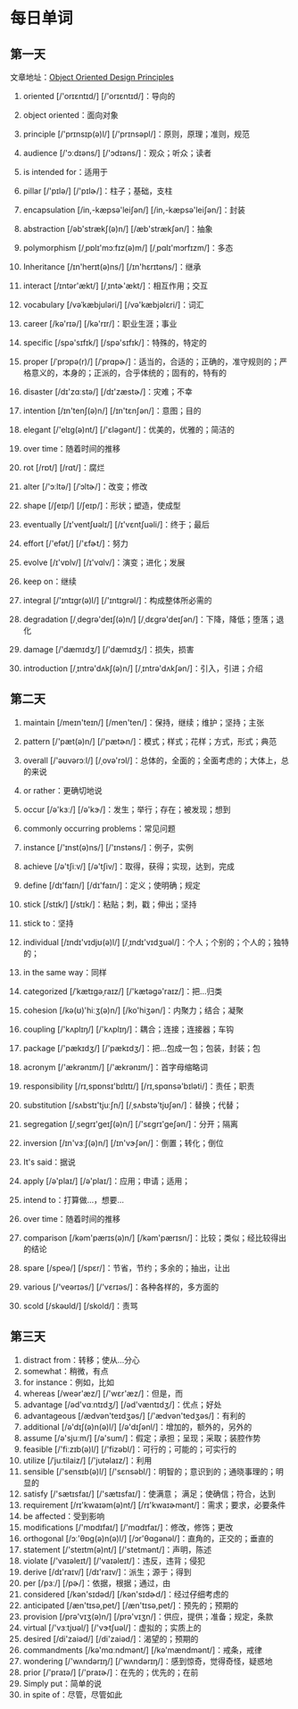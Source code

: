 # 每日单词

## 第一天

文章地址：[Object Oriented Design Principles](<https://www.codeproject.com/Articles/567768/Object-Oriented-Design-Principles>)

1. oriented [/'orɪɛntɪd/]  [/'orɪɛntɪd/]：导向的

2. object oriented：面向对象

3. principle [/'prɪnsɪp(ə)l/] [/'prɪnsəpl/]：原则，原理；准则，规范

4. audience [/'ɔːdɪəns/] [/'ɔdɪəns/]：观众；听众；读者

5. is intended for：适用于

6. pillar [/'pɪlə/] [/'pɪlɚ/]：柱子；基础，支柱

7. encapsulation [/in,-kæpsə'leiʃən/] [/in,-kæpsə'leiʃən/]：封装

8. abstraction [/əb'strækʃ(ə)n/]  [/æb'strækʃən/]：抽象

9. polymorphism [/ˌpɒlɪ'mɔːfɪz(ə)m/] [/ˌpɑlɪ'mɔrfɪzm/]：多态

10. Inheritance [/ɪn'herɪt(ə)ns/]  [/ɪn'hɛrɪtəns/]：继承

11. interact [/ɪntər'ækt/]  [/ˌɪntɚ'ækt/]：相互作用；交互

12. vocabulary [/vəˈkæbjuləri/]  [/və'kæbjəlɛri/]：词汇

13. career [/kə'rɪə/]  [/kə'rɪr/]：职业生涯；事业

14. specific [/spə'sɪfɪk/]  [/spə'sɪfɪk/]：特殊的，特定的

15. proper [/ˈprɔpə(r)/]  [/ˈprɑpɚ/]：适当的，合适的；正确的，准守规则的；严格意义的，本身的；正派的，合乎体统的；固有的，特有的

16. disaster [/dɪ'zɑːstə/]  [/dɪ'zæstɚ/]：灾难；不幸

17. intention [/ɪn'tenʃ(ə)n/] [/ɪn'tɛnʃən/]：意图；目的

18. elegant [/'elɪg(ə)nt/] [/'ɛləgənt/]：优美的，优雅的；简洁的

19. over time：随着时间的推移

20. rot [/rɒt/]  [/rɑt/]：腐烂

21. alter [/'ɔːltə/]  [/ˈɔltɚ/]：改变；修改

22. shape [/ʃeɪp/] [/ʃeɪp/]：形状；塑造，使成型

23. eventually [/ɪ'ventʃʊəlɪ/] [/ɪ'vɛntʃuəli/]：终于；最后

24. effort [/'efət/]  [/'ɛfɚt/]：努力

25. evolve [/ɪ'vɒlv/]  [/ɪ'vɑlv/]：演变；进化；发展

26. keep on：继续

27. integral [/'ɪntɪgr(ə)l/]  [/'ɪntɪɡrəl/]：构成整体所必需的

28. degradation [/ˌdegrə'deɪʃ(ə)n/]  [/ˌdɛɡrə'deɪʃən/]：下降，降低；堕落；退化

29. damage [/'dæmɪdʒ/]  [/'dæmɪdʒ/]：损失，损害

30. introduction [/ˌɪntrə'dʌkʃ(ə)n/]  [/ˌɪntrə'dʌkʃən/]：引入，引进；介绍


## 第二天

1. maintain [/meɪn'teɪn/]  [/men'ten/]：保持，继续；维护；坚持；主张

2. pattern [/'pæt(ə)n/]  [/'pætɚn/]：模式；样式；花样；方式，形式；典范

3. overall [/'əʊvərɔːl/]  [/ˌovə'rɔl/]：总体的，全面的；全面考虑的；大体上，总的来说

4. or rather：更确切地说

5. occur [/ə'kɜː/]  [/ə'kɝ/]：发生；举行；存在；被发现；想到

6. commonly occurring problems：常见问题

7. instance [/'ɪnst(ə)ns/]  [/'ɪnstəns/]：例子，实例

8. achieve [/ə'tʃiːv/]  [/ə'tʃiv/]：取得，获得；实现，达到，完成

9. define [/dɪ'faɪn/]  [/dɪ'faɪn/]：定义；使明确；规定

10. stick [/stɪk/]  [/stɪk/]：粘贴；刺，戳；伸出；坚持

11. stick to：坚持

12. individual [/ɪndɪ'vɪdjʊ(ə)l/]  [/ˌɪndɪ'vɪdʒuəl/]：个人；个别的；个人的；独特的；

13. in the same way：同样

14. categorized [/ˈkætɪgəˌraɪz/]  [/'kætəgə'raɪz/]：把…归类

15. cohesion [/kə(ʊ)'hiːʒ(ə)n/]  [/ko'hiʒən/]：内聚力；结合；凝聚

16. coupling [/'kʌplɪŋ/]  [/'kʌplɪŋ/]：耦合；连接；连接器；车钩

17. package [/'pækɪdʒ/]  [/'pækɪdʒ/]：把...包成一包；包装，封装；包

18. acronym [/'ækrənɪm/] [/'ækrənɪm/]：首字母缩略词

19. responsibility [/rɪ,spɒnsɪ'bɪlɪtɪ/] [/rɪ,spɑnsə'bɪləti/]：责任；职责

20. substitution [/sʌbstɪ'tjuːʃn/] [/ˌsʌbstə'tjʊʃən/]：替换；代替；

21. segregation [/ˌsegrɪ'geɪʃ(ə)n/] [/'sɛgrɪ'geʃən/]：分开；隔离

22. inversion [/ɪn'vɜːʃ(ə)n/]  [/ɪn'vɝʃən/]：倒置；转化；倒位

23. It's said：据说

24. apply [/ə'plaɪ/]  [/ə'plaɪ/]：应用；申请；适用；

25. intend to：打算做…，想要…

26. over time：随着时间的推移

27. comparison [/kəm'pærɪs(ə)n/]  [/kəm'pærɪsn/]：比较；类似；经比较得出的结论

28. spare [/speə/]  [/spɛr/]：节省，节约；多余的；抽出，让出

29. various [/'veərɪəs/]  [/'vɛrɪəs/]：各种各样的，多方面的

30. scold [/skəʊld/]  [/skold/]：责骂

## 第三天

1. distract from：转移；使从…分心
2. somewhat：稍微，有点
3. for instance：例如，比如
4. whereas [/weər'æz/]  [/'wɛr'æz/]：但是，而
5. advantage [/əd'vɑːntɪdʒ/] [/əd'væntɪdʒ/]：优点；好处
6. advantageous [/ædvən'teɪdʒəs/] [/'ædvən'tedʒəs/]：有利的
7. additional [/ə'dɪʃ(ə)n(ə)l/] [/ə'dɪʃənl/]：增加的，额外的，另外的
8. assume [/ə'sjuːm/]  [/ə'sum/]：假定；承担；呈现；采取；装腔作势
9. feasible [/'fiːzɪb(ə)l/]  [/'fizəbl/]：可行的；可能的；可实行的
10. utilize [/ˈju:tilaiz/]  [/'jutəlaɪz/]：利用
11. sensible [/'sensɪb(ə)l/]  [/'sɛnsəbl/]：明智的；意识到的；通晓事理的；明显的
12. satisfy [/'sætɪsfaɪ/] [/'sætɪsfaɪ/]：使满意； 满足；使确信；符合，达到
13. requirement [/rɪ'kwaɪəm(ə)nt/] [/rɪ'kwaɪɚmənt/]：需求；要求，必要条件
14. be affected：受到影响
15. modifications [/'mɒdɪfaɪ/] [/'mɑdɪfaɪ/]：修改，修饰；更改
16. orthogonal [/ɔː'θɒg(ə)n(ə)l/] [/ɔr'θɑgənəl/]：直角的，正交的；垂直的
17. statement [/'steɪtm(ə)nt/] [/'stetmənt/]：声明，陈述
18. violate [/'vaɪəleɪt/] [/'vaɪəleɪt/]：违反，违背；侵犯
19. derive [/dɪ'raɪv/]  [/dɪ'raɪv/]：派生；源于；得到
20. per [/pɜː/] [/pɚ/]：依据，根据；通过，由
21. considered [/kən'sɪdəd/] [/kən'sɪdɚd/]：经过仔细考虑的
22. anticipated [/æn'tɪsə,pet/] [/æn'tɪsə,pet/]：预先的；预期的
23. provision [/prə'vɪʒ(ə)n/] [/prə'vɪʒn/]：供应，提供；准备；规定，条款
24. virtual [/'vɜːtjʊəl/] [/'vɝtʃuəl/]：虚拟的；实质上的
25. desired [/di'zaiəd/] [/di'zaiəd/]：渴望的；预期的
26. commandments [/kə'mɑːndmənt/] [/kə'mændmənt/]：戒条，戒律
27. wondering [/'wʌndərɪŋ/] [/'wʌndərɪŋ/]：感到惊奇，觉得奇怪，疑惑地
28. prior [/'praɪə/] [/'praɪɚ/]：在先的；优先的；在前
29. Simply put：简单的说
30. in spite of：尽管，尽管如此